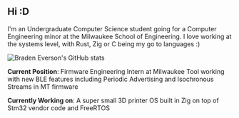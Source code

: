 ## Hi :D
I'm an Undergraduate Computer Science student going for a Computer Engineering minor at the Milwaukee School of Engineering. I love working at the systems level, with Rust, Zig or C being my go to languages :)

![Braden Everson's GitHub stats](https://github-readme-stats.vercel.app/api?username=BradenEverson&theme=monokai)

**Current Position**: Firmware Engineering Intern at Milwaukee Tool working with new BLE features including Periodic Advertising and Isochronous Streams in MT firmware

**Currently Working on**: A super small 3D printer OS built in Zig on top of Stm32 vendor code and FreeRTOS
